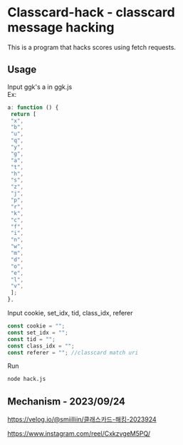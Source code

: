 # Classcard-hack - classcard message hacking

This is a program that hacks scores using fetch requests.

## Usage

Input ggk's a in ggk.js  
Ex:

```js
a: function () {
 return [
 "x",
 "b",
 "u",
 "q",
 "y",
 "g",
 "a",
 "t",
 "h",
 "s",
 "z",
 "j",
 "p",
 "r",
 "k",
 "c",
 "f",
 "i",
 "n",
 "w",
 "m",
 "d",
 "o",
 "e",
 "l",
 "v",
 ];
},
```

Input cookie, set_idx, tid, class_idx, referer

```js
const cookie = "";
const set_idx = "";
const tid = "";
const class_idx = "";
const referer = ""; //classcard match uri
```

Run

```bash
node hack.js
```

## Mechanism - 2023/09/24
https://velog.io/@smiilliin/클래스카드-해킹-2023924


https://www.instagram.com/reel/CxkzvgeM5PQ/
